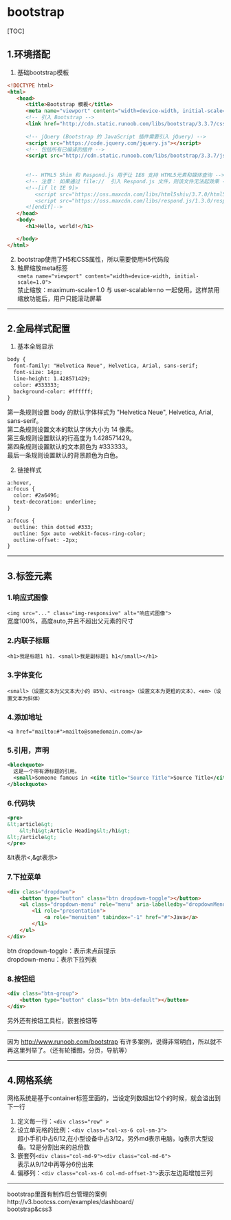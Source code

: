 # bootstrap

[TOC]

## 1.环境搭配  
1. 基础bootstrap模板  
```html
<!DOCTYPE html>
<html>
   <head>
      <title>Bootstrap 模板</title>
      <meta name="viewport" content="width=device-width, initial-scale=1.0">
      <!-- 引入 Bootstrap -->
      <link href="http://cdn.static.runoob.com/libs/bootstrap/3.3.7/css/bootstrap.min.css" rel="stylesheet">
  
      <!-- jQuery (Bootstrap 的 JavaScript 插件需要引入 jQuery) -->
      <script src="https://code.jquery.com/jquery.js"></script>
      <!-- 包括所有已编译的插件 -->
      <script src="http://cdn.static.runoob.com/libs/bootstrap/3.3.7/js/bootstrap.min.js"></script>
 
 
      <!-- HTML5 Shim 和 Respond.js 用于让 IE8 支持 HTML5元素和媒体查询 -->
      <!-- 注意： 如果通过 file://  引入 Respond.js 文件，则该文件无法起效果 -->
      <!--[if lt IE 9]>
         <script src="https://oss.maxcdn.com/libs/html5shiv/3.7.0/html5shiv.js"></script>
         <script src="https://oss.maxcdn.com/libs/respond.js/1.3.0/respond.min.js"></script>
      <![endif]-->
   </head>
   <body>
      <h1>Hello, world!</h1>

   </body>
</html>
```
2. bootstrap使用了H5和CSS属性，所以需要使用H5代码段  
3. 触屏缩放meta标签  
  ``<meta name="viewport" content="width=device-width, initial-scale=1.0">``  
  禁止缩放：maximum-scale=1.0 与 user-scalable=no 一起使用。这样禁用缩放功能后，用户只能滚动屏幕  

---

## 2.全局样式配置  
1. 基本全局显示  
```html
body {
  font-family: "Helvetica Neue", Helvetica, Arial, sans-serif;
  font-size: 14px;
  line-height: 1.428571429;
  color: #333333;
  background-color: #ffffff;
}
```
第一条规则设置 body 的默认字体样式为 "Helvetica Neue", Helvetica, Arial, sans-serif。  
第二条规则设置文本的默认字体大小为 14 像素。  
第三条规则设置默认的行高度为 1.428571429。  
第四条规则设置默认的文本颜色为 #333333。  
最后一条规则设置默认的背景颜色为白色。  

2. 链接样式  
```html
a:hover,
a:focus {
  color: #2a6496;
  text-decoration: underline;
}

a:focus {
  outline: thin dotted #333;
  outline: 5px auto -webkit-focus-ring-color;
  outline-offset: -2px;
}
```



---

## 3.标签元素  
### 1.响应式图像  
``<img src="..." class="img-responsive" alt="响应式图像">``  
宽度100%，高度auto,并且不超出父元素的尺寸  

### 2.内联子标题  
``<h1>我是标题1 h1. <small>我是副标题1 h1</small></h1>``  

### 3.字体变化  
``<small>（设置文本为父文本大小的 85%）、<strong>（设置文本为更粗的文本）、<em>（设置文本为斜体）``  

### 4.添加地址  
``<a href="mailto:#">mailto@somedomain.com</a>``  

### 5.引用，声明  
```xml
<blockquote>
  这是一个带有源标题的引用。
  <small>Someone famous in <cite title="Source Title">Source Title</cite></small>
</blockquote>
```

### 6.代码块  
```xml
<pre>
&lt;article&gt;
	&lt;h1&gt;Article Heading&lt;/h1&gt;
&lt;/article&gt;
</pre>
```
&lt表示<,&gt表示>  

### 7.下拉菜单  
```html
<div class="dropdown">
	<button type="button" class="btn dropdown-toggle"></button>
	<ul class="dropdown-menu" role="menu" aria-labelledby="dropdownMenu1">
		<li role="presentation">
			<a role="menuitem" tabindex="-1" href="#">Java</a>
		</li>
	</ul>
</div>
```
btn dropdown-toggle：表示未点前提示  
dropdown-menu：表示下拉列表  

### 8.按钮组  
```html
<div class="btn-group">
    <button type="button" class="btn btn-default"></button>
</div>
```
另外还有按钮工具栏，嵌套按钮等  

---

因为 http://www.runoob.com/bootstrap 有许多案例，说得非常明白，所以就不再这里列举了。（还有轮播图，分页，导航等）  

---

## 4.网格系统  
网格系统是基于container标签里面的，当设定列数超出12个的时候，就会溢出到下一行  
1. 定义每一行：``<div class="row" >``  
2. 设立单元格的比例：``<div class="col-xs-6 col-sm-3">``  
  超小手机中占6/12,在小型设备中占3/12，另外md表示电脑，lg表示大型设备。12是分割出来的总份数  
3. 嵌套列``<div class="col-md-9"><div class="col-md-6"> ``  
  表示从9/12中再等分6份出来  
4. 偏移列：``<div class="col-xs-6 col-md-offset-3">``表示左边距增加三列  


---


bootstrap里面有制作后台管理的案例http://v3.bootcss.com/examples/dashboard/  
bootstrap&css3  
​      